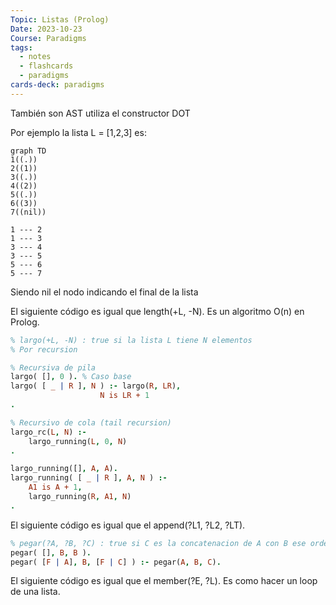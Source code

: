```yaml
---
Topic: Listas (Prolog)
Date: 2023-10-23
Course: Paradigms
tags:
  - notes
  - flashcards
  - paradigms
cards-deck: paradigms
---
```

También son AST
utiliza el constructor DOT

Por ejemplo la lista L = [1,2,3] es:
```mermaid
graph TD
1((.))
2((1))
3((.))
4((2))
5((.))
6((3))
7((nil))

1 --- 2
1 --- 3
3 --- 4
3 --- 5
5 --- 6
5 --- 7

```
Siendo nil el nodo indicando el final de la lista


El siguiente código es igual que length(+L, -N). Es un algoritmo O(n) en Prolog.
```Prolog
% largo(+L, -N) : true si la lista L tiene N elementos
% Por recursion

% Recursiva de pila
largo( [], 0 ). % Caso base
largo( [ _ | R ], N ) :- largo(R, LR), 
					N is LR + 1
.

% Recursivo de cola (tail recursion)
largo_rc(L, N) :-
	largo_running(L, 0, N)
.

largo_running([], A, A).
largo_running( [ _ | R ], A, N ) :- 
	A1 is A + 1,
	largo_running(R, A1, N)
.
```

El siguiente código es igual que el append(?L1, ?L2, ?LT).
```Prolog
% pegar(?A, ?B, ?C) : true si C es la concatenacion de A con B ese orden
pegar( [], B, B ).
pegar( [F | A], B, [F | C] ) :- pegar(A, B, C). 
```

El siguiente código es igual que el member(?E, ?L). Es como hacer un loop de una lista.